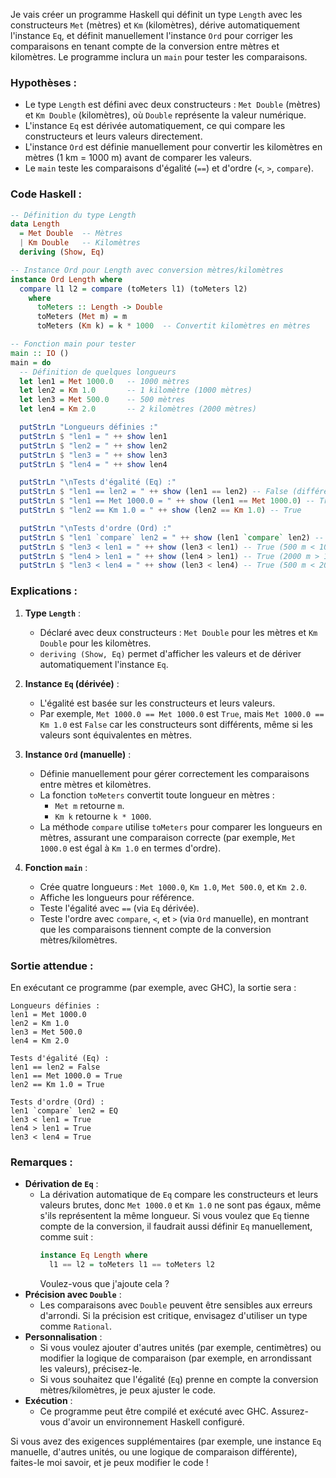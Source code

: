 Je vais créer un programme Haskell qui définit un type `Length` avec les constructeurs `Met` (mètres) et `Km` (kilomètres), dérive automatiquement l'instance `Eq`, et définit manuellement l'instance `Ord` pour corriger les comparaisons en tenant compte de la conversion entre mètres et kilomètres. Le programme inclura un `main` pour tester les comparaisons.

### Hypothèses :
- Le type `Length` est défini avec deux constructeurs : `Met Double` (mètres) et `Km Double` (kilomètres), où `Double` représente la valeur numérique.
- L'instance `Eq` est dérivée automatiquement, ce qui compare les constructeurs et leurs valeurs directement.
- L'instance `Ord` est définie manuellement pour convertir les kilomètres en mètres (1 km = 1000 m) avant de comparer les valeurs.
- Le `main` teste les comparaisons d'égalité (`==`) et d'ordre (`<`, `>`, `compare`).

### Code Haskell :

```haskell
-- Définition du type Length
data Length
  = Met Double  -- Mètres
  | Km Double   -- Kilomètres
  deriving (Show, Eq)

-- Instance Ord pour Length avec conversion mètres/kilomètres
instance Ord Length where
  compare l1 l2 = compare (toMeters l1) (toMeters l2)
    where
      toMeters :: Length -> Double
      toMeters (Met m) = m
      toMeters (Km k) = k * 1000  -- Convertit kilomètres en mètres

-- Fonction main pour tester
main :: IO ()
main = do
  -- Définition de quelques longueurs
  let len1 = Met 1000.0   -- 1000 mètres
  let len2 = Km 1.0       -- 1 kilomètre (1000 mètres)
  let len3 = Met 500.0    -- 500 mètres
  let len4 = Km 2.0       -- 2 kilomètres (2000 mètres)

  putStrLn "Longueurs définies :"
  putStrLn $ "len1 = " ++ show len1
  putStrLn $ "len2 = " ++ show len2
  putStrLn $ "len3 = " ++ show len3
  putStrLn $ "len4 = " ++ show len4

  putStrLn "\nTests d'égalité (Eq) :"
  putStrLn $ "len1 == len2 = " ++ show (len1 == len2) -- False (différents constructeurs)
  putStrLn $ "len1 == Met 1000.0 = " ++ show (len1 == Met 1000.0) -- True
  putStrLn $ "len2 == Km 1.0 = " ++ show (len2 == Km 1.0) -- True

  putStrLn "\nTests d'ordre (Ord) :"
  putStrLn $ "len1 `compare` len2 = " ++ show (len1 `compare` len2) -- EQ (1000 m == 1 km)
  putStrLn $ "len3 < len1 = " ++ show (len3 < len1) -- True (500 m < 1000 m)
  putStrLn $ "len4 > len1 = " ++ show (len4 > len1) -- True (2000 m > 1000 m)
  putStrLn $ "len3 < len4 = " ++ show (len3 < len4) -- True (500 m < 2000 m)
```

### Explications :
1. **Type `Length`** :
   - Déclaré avec deux constructeurs : `Met Double` pour les mètres et `Km Double` pour les kilomètres.
   - `deriving (Show, Eq)` permet d'afficher les valeurs et de dériver automatiquement l'instance `Eq`.

2. **Instance `Eq` (dérivée)** :
   - L'égalité est basée sur les constructeurs et leurs valeurs.
   - Par exemple, `Met 1000.0 == Met 1000.0` est `True`, mais `Met 1000.0 == Km 1.0` est `False` car les constructeurs sont différents, même si les valeurs sont équivalentes en mètres.

3. **Instance `Ord` (manuelle)** :
   - Définie manuellement pour gérer correctement les comparaisons entre mètres et kilomètres.
   - La fonction `toMeters` convertit toute longueur en mètres :
     - `Met m` retourne `m`.
     - `Km k` retourne `k * 1000`.
   - La méthode `compare` utilise `toMeters` pour comparer les longueurs en mètres, assurant une comparaison correcte (par exemple, `Met 1000.0` est égal à `Km 1.0` en termes d'ordre).

4. **Fonction `main`** :
   - Crée quatre longueurs : `Met 1000.0`, `Km 1.0`, `Met 500.0`, et `Km 2.0`.
   - Affiche les longueurs pour référence.
   - Teste l'égalité avec `==` (via `Eq` dérivée).
   - Teste l'ordre avec `compare`, `<`, et `>` (via `Ord` manuelle), en montrant que les comparaisons tiennent compte de la conversion mètres/kilomètres.

### Sortie attendue :
En exécutant ce programme (par exemple, avec GHC), la sortie sera :

```
Longueurs définies :
len1 = Met 1000.0
len2 = Km 1.0
len3 = Met 500.0
len4 = Km 2.0

Tests d'égalité (Eq) :
len1 == len2 = False
len1 == Met 1000.0 = True
len2 == Km 1.0 = True

Tests d'ordre (Ord) :
len1 `compare` len2 = EQ
len3 < len1 = True
len4 > len1 = True
len3 < len4 = True
```

### Remarques :
- **Dérivation de `Eq`** :
  - La dérivation automatique de `Eq` compare les constructeurs et leurs valeurs brutes, donc `Met 1000.0` et `Km 1.0` ne sont pas égaux, même s'ils représentent la même longueur. Si vous voulez que `Eq` tienne compte de la conversion, il faudrait aussi définir `Eq` manuellement, comme suit :
    ```haskell
    instance Eq Length where
      l1 == l2 = toMeters l1 == toMeters l2
    ```
    Voulez-vous que j'ajoute cela ?
- **Précision avec `Double`** :
  - Les comparaisons avec `Double` peuvent être sensibles aux erreurs d'arrondi. Si la précision est critique, envisagez d'utiliser un type comme `Rational`.
- **Personnalisation** :
  - Si vous voulez ajouter d'autres unités (par exemple, centimètres) ou modifier la logique de comparaison (par exemple, en arrondissant les valeurs), précisez-le.
  - Si vous souhaitez que l'égalité (`Eq`) prenne en compte la conversion mètres/kilomètres, je peux ajuster le code.
- **Exécution** :
  - Ce programme peut être compilé et exécuté avec GHC. Assurez-vous d'avoir un environnement Haskell configuré.

Si vous avez des exigences supplémentaires (par exemple, une instance `Eq` manuelle, d'autres unités, ou une logique de comparaison différente), faites-le moi savoir, et je peux modifier le code !
